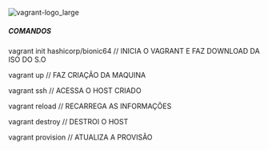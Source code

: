 
![vagrant-logo_large](https://github.com/user-attachments/assets/5f3f4b28-1e5f-4aab-af42-0adf73e4015d)







##### COMANDOS #####

vagrant init hashicorp/bionic64     // INICIA O VAGRANT E FAZ DOWNLOAD DA ISO DO S.O

vagrant up // FAZ CRIAÇÃO DA MAQUINA 

vagrant ssh // ACESSA O HOST CRIADO

vagrant reload // RECARREGA AS INFORMAÇÕES
  
vagrant destroy // DESTROI O HOST

vagrant provision // ATUALIZA A PROVISÃO
